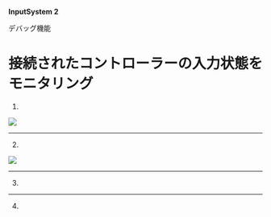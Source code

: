 **InputSystem 2**

デバッグ機能

# 接続されたコントローラーの入力状態をモニタリング
1.


![](images/1/unity-input-system-intro-v2-1-940x563.png.avif "")

---
2.


![](images/1/unity-input-system-intro-v2-2.png.avif "")

---
3.


---
4.

